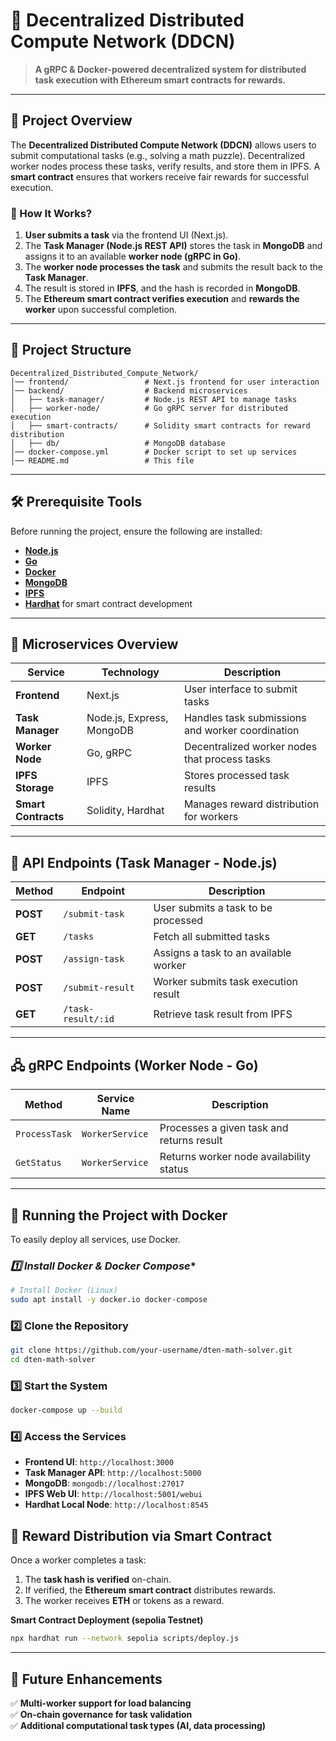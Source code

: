 # **📌 Decentralized Distributed Compute Network (DDCN)**  
> **A gRPC & Docker-powered decentralized system for distributed task execution with Ethereum smart contracts for rewards.**  

---

## **🎯 Project Overview**  
The **Decentralized Distributed Compute Network (DDCN)** allows users to submit computational tasks (e.g., solving a math puzzle). Decentralized worker nodes process these tasks, verify results, and store them in IPFS. A **smart contract** ensures that workers receive fair rewards for successful execution.  

### **📌 How It Works?**
1. **User submits a task** via the frontend UI (Next.js).  
2. The **Task Manager (Node.js REST API)** stores the task in **MongoDB** and assigns it to an available **worker node (gRPC in Go)**.  
3. The **worker node processes the task** and submits the result back to the **Task Manager**.  
4. The result is stored in **IPFS**, and the hash is recorded in **MongoDB**.  
5. The **Ethereum smart contract verifies execution** and **rewards the worker** upon successful completion.  

---

## **📁 Project Structure**
```
Decentralized_Distributed_Compute_Network/
│── frontend/                 # Next.js frontend for user interaction
│── backend/                  # Backend microservices
│   ├── task-manager/         # Node.js REST API to manage tasks
│   ├── worker-node/          # Go gRPC server for distributed execution
│   ├── smart-contracts/      # Solidity smart contracts for reward distribution
│   ├── db/                   # MongoDB database
│── docker-compose.yml        # Docker script to set up services
│── README.md                 # This file
```

---

## **🛠 Prerequisite Tools**
Before running the project, ensure the following are installed:
- **[Node.js](https://nodejs.org/)**
- **[Go](https://go.dev/)**
- **[Docker](https://www.docker.com/)**
- **[MongoDB](https://www.mongodb.com/)**
- **[IPFS](https://ipfs.tech/)**
- **[Hardhat](https://hardhat.org/)** for smart contract development

---

## **🔹 Microservices Overview**
| Service           | Technology  | Description |
|------------------|------------|-------------|
| **Frontend**      | Next.js    | User interface to submit tasks |
| **Task Manager**  | Node.js, Express, MongoDB | Handles task submissions and worker coordination |
| **Worker Node**   | Go, gRPC   | Decentralized worker nodes that process tasks |
| **IPFS Storage**  | IPFS       | Stores processed task results |
| **Smart Contracts** | Solidity, Hardhat | Manages reward distribution for workers |

---

## **📌 API Endpoints (Task Manager - Node.js)**
| Method | Endpoint                  | Description |
|--------|---------------------------|-------------|
| **POST**  | `/submit-task`         | User submits a task to be processed |
| **GET**   | `/tasks`               | Fetch all submitted tasks |
| **POST**  | `/assign-task`         | Assigns a task to an available worker |
| **POST**  | `/submit-result`       | Worker submits task execution result |
| **GET**   | `/task-result/:id`     | Retrieve task result from IPFS |

---

## **🖧 gRPC Endpoints (Worker Node - Go)**
| Method        | Service Name         | Description |
|--------------|----------------------|-------------|
| `ProcessTask` | `WorkerService`      | Processes a given task and returns result |
| `GetStatus`   | `WorkerService`      | Returns worker node availability status |

---

## **📌 Running the Project with Docker**
To easily deploy all services, use Docker.

### *1️⃣ Install Docker & Docker Compose**
```sh
# Install Docker (Linux)
sudo apt install -y docker.io docker-compose
```

### **2️⃣ Clone the Repository**
```sh
git clone https://github.com/your-username/dten-math-solver.git
cd dten-math-solver
```

### **3️⃣ Start the System**
```sh
docker-compose up --build
```

### **4️⃣ Access the Services**
- **Frontend UI**: `http://localhost:3000`
- **Task Manager API**: `http://localhost:5000`
- **MongoDB**: `mongodb://localhost:27017`
- **IPFS Web UI**: `http://localhost:5001/webui`
- **Hardhat Local Node**: `http://localhost:8545`

## **🔹 Reward Distribution via Smart Contract**
Once a worker completes a task:
1. The **task hash is verified** on-chain.
2. If verified, the **Ethereum smart contract** distributes rewards.
3. The worker receives **ETH** or tokens as a reward.

**Smart Contract Deployment (sepolia Testnet)**
```sh
npx hardhat run --network sepolia scripts/deploy.js
```

---

## **🎯 Future Enhancements**
✅ **Multi-worker support for load balancing**  
✅ **On-chain governance for task validation**  
✅ **Additional computational task types (AI, data processing)**  
